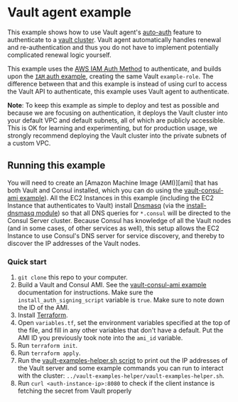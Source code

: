 # Vault agent example

This example shows how to use Vault agent's [auto-auth][auto_auth] feature to authenticate
to a [vault cluster][vault_cluster].  Vault agent automatically handles renewal and re-authentication
and thus you do not have to implement potentially complicated renewal logic yourself.

This example uses the [AWS IAM Auth Method][iam_auth] to authenticate, and builds upon the [`IAM` auth
example][iam_example], creating the same Vault `example-role`.  The difference between that and this
example is instead of using curl to access the Vault API to authenticate, this example uses
Vault agent to authenticate.

**Note**: To keep this example as simple to deploy and test as possible and because we are
focusing on authentication, it deploys the Vault cluster into your default VPC and default subnets,
 all of which are publicly accessible. This is OK for learning and experimenting, but for
production usage, we strongly recommend deploying the Vault cluster into the private subnets
of a custom VPC.

## Running this example
You will need to create an [Amazon Machine Image (AMI)][ami] that has both Vault and Consul
installed, which you can do using the [vault-consul-ami example][vault_consul_ami]). All the EC2
Instances in this example (including the EC2 Instance that authenticates to Vault) install
[Dnsmasq][dnsmasq] (via the [install-dnsmasq module][dnsmasq_module]) so that all DNS queries
for `*.consul` will be directed to the Consul Server cluster. Because Consul has knowledge of
all the Vault nodes (and in some cases, of other services as well), this setup allows the EC2
Instance to use Consul's DNS server for service discovery, and thereby to discover the IP addresses
of the Vault nodes.


### Quick start

1. `git clone` this repo to your computer.
1. Build a Vault and Consul AMI. See the [vault-consul-ami example][vault_consul_ami] documentation for
   instructions. Make sure the `install_auth_signing_script` variable is `true`.
   Make sure to note down the ID of the AMI.
1. Install [Terraform](https://www.terraform.io/).
1. Open `variables.tf`, set the environment variables specified at the top of the file, and fill in any other variables
   that don't have a default. Put the AMI ID you previously took note into the `ami_id` variable.
1. Run `terraform init`.
1. Run `terraform apply`.
1. Run the [vault-examples-helper.sh script][examples_helper] to
   print out the IP addresses of the Vault server and some example commands you can run to interact with the cluster:
   `../vault-examples-helper/vault-examples-helper.sh`.
1. Run `curl <auth-instance-ip>:8080` to check if the client instance is fetching the secret from Vault properly


[auto_auth]: https://www.vaultproject.io/docs/agent/autoauth/index.html
[dnsmasq_module]: https://github.com/hashicorp/terraform-aws-consul/tree/master/modules/install-dnsmasq
[dnsmasq]: http://www.thekelleys.org.uk/dnsmasq/doc.html
[examples_helper]: https://github.com/hashicorp/terraform-aws-vault/tree/master/examples/vault-examples-helper/vault-examples-helper.sh
[iam_auth]: https://www.vaultproject.io/docs/auth/aws.html#iam-auth-method
[iam_example]: https://github.com/hashicorp/terraform-aws-vault/tree/master/examples/vault-iam-auth
[vault_cluster]: https://github.com/hashicorp/terraform-aws-vault/tree/master/modules/vault-cluster
[vault_consul_ami]: https://github.com/hashicorp/terraform-aws-vault/tree/master/examples/vault-consul-ami
